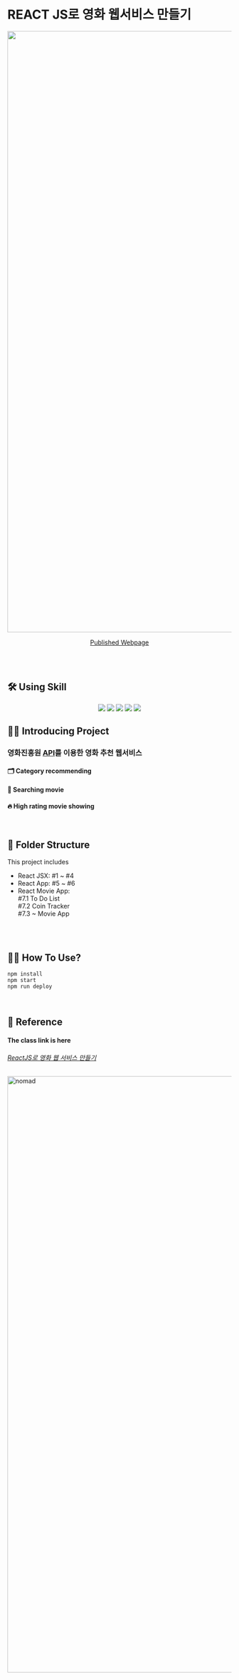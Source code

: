 # REACT JS로 영화 웹서비스 만들기

<p align='center'>
 <img width="1348" alt="react-movie-app" src="https://user-images.githubusercontent.com/114715101/227075786-4fea187a-d51c-4290-95eb-e52bcf1b8a50.png" >
</p>

<p align='center'>
    <a href="https://amykkkk.github.io/react-js">Published Webpage</a>
</p>

<br /><br />
## 🛠 Using Skill

<p align='center'>
    <img src="https://img.shields.io/badge/React-^18.2.0-blue?logo=React"/>
    <img src="https://img.shields.io/badge/node.js-v18.11.0-green?logo=Node.js"/>
    <img src="https://img.shields.io/badge/recoil-v^0.7.7-aaa?logo=Coil"/>
    <img src="https://img.shields.io/badge/react_dom-^18.2.0-blueviolet?logo=ReactOS"/>
    <img src="https://img.shields.io/badge/react_router_dom-^6.8.1-critical?logo=React Table"/>
</p>


## 💁‍♂️ Introducing Project

### 영화진흥원 <a href="https://yts.mx/api/v2/list_movies.json">API</a>를 이용한 영화 추천 웹서비스

#### 🗂 Category recommending
#### 🔎 Searching movie
#### 🔥 High rating movie showing
<br />

## 📁 Folder Structure

This project includes

- React JSX: #1 ~ #4
- React App: #5 ~ #6
- React Movie App: <br />
  #7.1 To Do List<br />
  #7.2 Coin Tracker<br />
  #7.3 ~ Movie App<br /><br />
<br />

## 🤸‍♀️ How To Use?

```
npm install
npm start
npm run deploy
```
<br />

## 🔖 Reference

#### The class link is here

###### [ReactJS로 영화 웹 서비스 만들기](https://nomadcoders.co/react-for-beginners)

<img width="1337" alt="nomad" src="https://user-images.githubusercontent.com/79993356/146664461-dda5c9ae-d4e7-4035-82c8-959bb47bcdaa.png">







